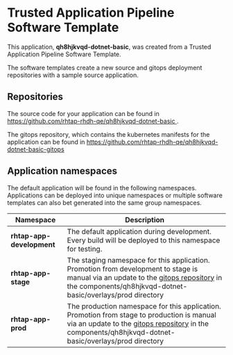 # Trusted Application Pipeline Software Template

This application, **qh8hjkvqd-dotnet-basic**, was created from a Trusted Application Pipeline Software Template.

The software templates create a new source and gitops deployment repositories with a sample source application. 

## Repositories

The source code for your application can be found in [https://github.com/rhtap-rhdh-qe/qh8hjkvqd-dotnet-basic ](https://github.com/rhtap-rhdh-qe/qh8hjkvqd-dotnet-basic ).
 
The gitops repository, which contains the kubernetes manifests for the application can be found in 
[https://github.com/rhtap-rhdh-qe/qh8hjkvqd-dotnet-basic-gitops ](https://github.com/rhtap-rhdh-qe/qh8hjkvqd-dotnet-basic-gitops ) 

## Application namespaces 

The default application will be found in the following namespaces. Applications can be deployed into unique namespaces or multiple software templates can also bet generated into the same group namespaces.  

|  Namespace   |  Description   |  
| -------- | -------- |   
| **rhtap-app-development** | The default application during development. Every build will be deployed to this namespace for testing. | 
| **rhtap-app-stage** | The staging namespace for this application. Promotion from development to stage is manual via an update to the [gitops repository](https://github.com/rhtap-rhdh-qe/qh8hjkvqd-dotnet-basic-gitops ) in the components/qh8hjkvqd-dotnet-basic/overlays/prod directory |  
| **rhtap-app-prod** | The production namespace for this application. Promotion from stage to production is manual via an update to the [gitops repository](https://github.com/rhtap-rhdh-qe/qh8hjkvqd-dotnet-basic-gitops ) in the components/qh8hjkvqd-dotnet-basic/overlays/prod directory | 